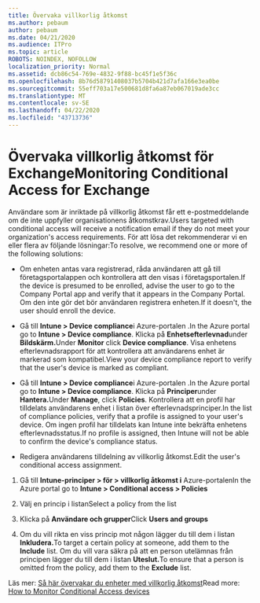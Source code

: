 ```yaml
---
title: Övervaka villkorlig åtkomst
ms.author: pebaum
author: pebaum
ms.date: 04/21/2020
ms.audience: ITPro
ms.topic: article
ROBOTS: NOINDEX, NOFOLLOW
localization_priority: Normal
ms.assetid: dcb86c54-769e-4832-9f88-bc45f1e5f36c
ms.openlocfilehash: 8b76d58791408037b5704b421d7afa166e3ea0be
ms.sourcegitcommit: 55eff703a17e500681d8fa6a87eb067019ade3cc
ms.translationtype: MT
ms.contentlocale: sv-SE
ms.lasthandoff: 04/22/2020
ms.locfileid: "43713736"
---
```

# <a name="monitoring-conditional-access-for-exchange"></a><span data-ttu-id="41a01-102">Övervaka villkorlig åtkomst för Exchange</span><span class="sxs-lookup"><span data-stu-id="41a01-102">Monitoring Conditional Access for Exchange</span></span>

<span data-ttu-id="41a01-103">Användare som är inriktade på villkorlig åtkomst får ett e-postmeddelande om de inte uppfyller organisationens åtkomstkrav.</span><span class="sxs-lookup"><span data-stu-id="41a01-103">Users targeted with conditional access will receive a notification email if they do not meet your organization's access requirements.</span></span> <span data-ttu-id="41a01-104">För att lösa det rekommenderar vi en eller flera av följande lösningar:</span><span class="sxs-lookup"><span data-stu-id="41a01-104">To resolve, we recommend one or more of the following solutions:</span></span>
  
- <span data-ttu-id="41a01-105">Om enheten antas vara registrerad, råda användaren att gå till företagsportalappen och kontrollera att den visas i företagsportalen.</span><span class="sxs-lookup"><span data-stu-id="41a01-105">If the device is presumed to be enrolled, advise the user to go to the Company Portal app and verify that it appears in the Company Portal.</span></span> <span data-ttu-id="41a01-106">Om den inte gör det bör användaren registrera enheten.</span><span class="sxs-lookup"><span data-stu-id="41a01-106">If it doesn't, the user should enroll the device.</span></span>
    
- <span data-ttu-id="41a01-107">Gå till **Intune \> Device compliance**i Azure-portalen .</span><span class="sxs-lookup"><span data-stu-id="41a01-107">In the Azure portal go to **Intune \> Device compliance**.</span></span> <span data-ttu-id="41a01-108">Klicka på **Enhetsefterlevnad**under **Bildskärm.**</span><span class="sxs-lookup"><span data-stu-id="41a01-108">Under **Monitor** click **Device compliance**.</span></span> <span data-ttu-id="41a01-109">Visa enhetens efterlevnadsrapport för att kontrollera att användarens enhet är markerad som kompatibel.</span><span class="sxs-lookup"><span data-stu-id="41a01-109">View your device compliance report to verify that the user's device is marked as compliant.</span></span> 
    
- <span data-ttu-id="41a01-110">Gå till **Intune \> Device compliance**i Azure-portalen .</span><span class="sxs-lookup"><span data-stu-id="41a01-110">In the Azure portal go to **Intune \> Device compliance**.</span></span> <span data-ttu-id="41a01-111">Klicka på **Principer**under **Hantera.**</span><span class="sxs-lookup"><span data-stu-id="41a01-111">Under **Manage**, click **Policies**.</span></span> <span data-ttu-id="41a01-112">Kontrollera att en profil har tilldelats användarens enhet i listan över efterlevnadsprinciper.</span><span class="sxs-lookup"><span data-stu-id="41a01-112">In the list of compliance policies, verify that a profile is assigned to your user's device.</span></span> <span data-ttu-id="41a01-113">Om ingen profil har tilldelats kan Intune inte bekräfta enhetens efterlevnadsstatus.</span><span class="sxs-lookup"><span data-stu-id="41a01-113">If no profile is assigned, then Intune will not be able to confirm the device's compliance status.</span></span> 
    
- <span data-ttu-id="41a01-114">Redigera användarens tilldelning av villkorlig åtkomst.</span><span class="sxs-lookup"><span data-stu-id="41a01-114">Edit the user's conditional access assignment.</span></span>
    
1. <span data-ttu-id="41a01-115">Gå till **Intune-principer \> för \> villkorlig åtkomst i** Azure-portalen</span><span class="sxs-lookup"><span data-stu-id="41a01-115">In the Azure portal go to **Intune \> Conditional access \> Policies**</span></span>
    
2. <span data-ttu-id="41a01-116">Välj en princip i listan</span><span class="sxs-lookup"><span data-stu-id="41a01-116">Select a policy from the list</span></span>
    
3. <span data-ttu-id="41a01-117">Klicka på **Användare och grupper**</span><span class="sxs-lookup"><span data-stu-id="41a01-117">Click **Users and groups**</span></span>
    
4. <span data-ttu-id="41a01-118">Om du vill rikta en viss princip mot någon lägger du till dem i listan **Inkludera.**</span><span class="sxs-lookup"><span data-stu-id="41a01-118">To target a certain policy at someone, add them to the **Include** list.</span></span> <span data-ttu-id="41a01-119">Om du vill vara säkra på att en person utelämnas från principen lägger du till dem i listan **Uteslut.**</span><span class="sxs-lookup"><span data-stu-id="41a01-119">To ensure that a person is omitted from the policy, add them to the **Exclude** list.</span></span> 
    
<span data-ttu-id="41a01-120">Läs mer: [Så här övervakar du enheter med villkorlig åtkomst](https://docs.microsoft.com/intune/conditional-access-exchange-monitor)</span><span class="sxs-lookup"><span data-stu-id="41a01-120">Read more: [How to Monitor Conditional Access devices](https://docs.microsoft.com/intune/conditional-access-exchange-monitor)</span></span>
  

